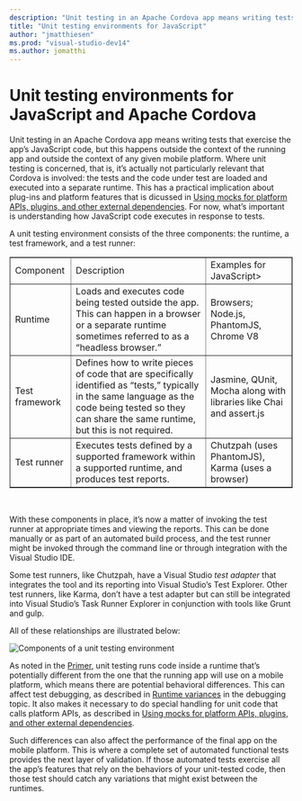 ```yaml
--- 
description: "Unit testing in an Apache Cordova app means writing tests that exercise the app’s JavaScript code, but this happens outside the context of the running app and outside the context of any given mobile platform."
title: "Unit testing environments for JavaScript"
author: "jmatthiesen"
ms.prod: "visual-studio-dev14"
ms.author: jomatthi
--- 
```


# Unit testing environments for JavaScript and Apache Cordova
Unit testing in an Apache Cordova app means writing tests that exercise the app’s JavaScript code, but this happens outside the context of the running app and outside the context of any given mobile platform. Where unit testing is concerned, that is, it’s actually not particularly relevant that Cordova is involved: the tests and the code under test are loaded and executed into a separate runtime. This has a practical implication about plug-ins and platform features that is dicussed in [Using mocks for platform APIs, plugins, and other external dependencies](unit-test-mocking.md). For now, what’s important is understanding how JavaScript code executes in response to tests.

A unit testing environment consists of the three components: the runtime, a test framework, and a test runner:

<table border="1">
<tr>
<td>Component</td><td>Description</td><td>Examples for JavaScript&gt;
</tr>
<tr>
<td>Runtime</td><td>Loads and executes code being tested outside the app. This can happen in a browser or a separate runtime sometimes referred to as a “headless browser.”</td><td>Browsers; Node.js, PhantomJS, Chrome V8</td>
</tr>
<tr>
<td>Test framework</td><td>Defines how to write pieces of code that are specifically identified as “tests,” typically in the same language as the code being tested so they can share the same runtime, but this is not required.</td><td>Jasmine, QUnit, Mocha along with libraries like Chai and assert.js</td>
</tr>
<tr>
<td>Test runner</td><td>Executes tests defined by a supported framework within a supported runtime, and produces test reports.</td><td>Chutzpah (uses PhantomJS), Karma (uses a browser)</td>

</tr>
</table>
<p>&nbsp;</p>

With these components in place, it’s now a matter of invoking the test runner at appropriate times and viewing the reports. This can be done manually or as part of an automated build process, and the test runner might be invoked through the command line or through integration with the Visual Studio IDE.

Some test runners, like Chutzpah, have a Visual Studio *test adapter* that integrates the tool and its reporting into Visual Studio’s Test Explorer. Other test runners, like Karma, don’t have a test adapter but can still be integrated into Visual Studio’s Task Runner Explorer in conjunction with tools like Grunt and gulp.

All of these relationships are illustrated below:

![Components of a unit testing environment](media/environments/01-components.png)

As noted in the [Primer](unit-test-primer.md), unit testing runs code inside a runtime that’s potentially different from the one that the running app will use on a mobile platform, which means there are potential behavioral differences. This can affect test debugging, as described in [Runtime variances](debugging-unit-tests.md#variances) in the debugging topic. It also makes it necessary to do special handling for unit code that calls platform APIs, as described in [Using mocks for platform APIs, plugins, and other external dependencies](unit-test-mocking.md).

Such differences can also affect the performance of the final app on the mobile platform. This is where a complete set of automated functional tests provides the next layer of validation. If those automated tests exercise all the app’s features that rely on the behaviors of your unit-tested code, then those test should catch any variations that might exist between the runtimes.

